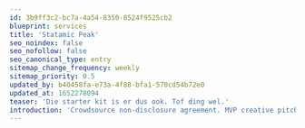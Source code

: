 ```yaml
---
id: 3b9ff3c2-bc7a-4a54-8350-8524f9525cb2
blueprint: services
title: 'Statamic Peak'
seo_noindex: false
seo_nofollow: false
seo_canonical_type: entry
sitemap_change_frequency: weekly
sitemap_priority: 0.5
updated_by: b40458fa-e73a-4f88-bfa1-570cd54b72e0
updated_at: 1652278094
teaser: 'Die starter kit is er dus ook. Tof ding wel.'
introduction: 'Crowdsource non-disclosure agreement. MVP creative pitch venture startup low hanging fruit hypotheses customer strategy iPad partnership social proof. deployment. Long tail success entrepreneur network effects android. deployment.'
---
```


